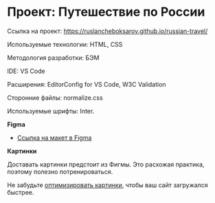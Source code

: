 # Проект: Путешествие по России 

Ссылка на проект: https://ruslancheboksarov.github.io/russian-travel/

Используемые технологии: HTML, CSS  

Методология разработки: БЭМ  

IDE: VS Code  

Расширения: EditorConfig for VS Code, W3C Validation  

Сторонние файлы: normalize.css 

Используемые шрифты: Inter. 

 

**Figma** 

 

* [Ссылка на макет в Figma](https://www.figma.com/file/5S2WSbEFL6awjVWJ0NWL8Q/Sprint-3_-Russia-_-desktop-mobile?node-id=28503%3A0) 

 

**Картинки** 

 

Доставать картинки предстоит из Фигмы. Это расхожая практика, поэтому полезно потренироваться. 

Не забудьте [оптимизировать картинки](https://tinypng.com/), чтобы ваш сайт загружался быстрее. 


